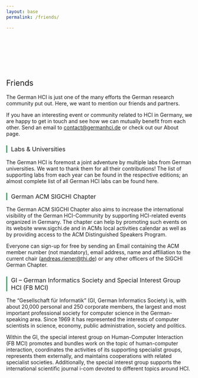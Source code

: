 ```yaml
---
layout: base
permalink: /friends/

---
```

<br>
<br>
<br>
<br>
<br>
<h2 style="font-weight: 400; text-align=center">Friends</h2>
The German HCI is just one of the many efforts the German research community put out. Here, we want to mention our friends and partners.

If you have an interesting event or community related to HCI in Germany, we are happy to get in touch and see how we can mutually benefit from each other. Send an email to contact@germanhci.de or check out our About page.

<h3 style="font-weight: 400; border-left: 3px solid #36a866; padding-left: 10px;">Labs & Universities</h3>
The German HCI is foremost a joint adventure by multiple labs from German universities. We want to thank them for all their contributions! The list of supporting labs from each year can be found in the respective editions; an almost complete list of all German HCI labs can be found here.

<h3 style="font-weight: 400; border-left: 3px solid #36a866; padding-left: 10px;">German ACM SIGCHI Chapter</h3>
The German ACM SIGCHI Chapter also aims to increase the international visibility of the German HCI-Community by supporting HCI-related events organized in Germany. The chapter can help by promoting such events on its website www.sigchi.de and in ACMs local activities calendar as well as by providing access to the ACM Distinguished Speakers Program.

Everyone can sign-up for free by sending an Email containing the ACM member number (not mandatory), email address, name and affiliation to the current chair (andreas.riener@thi.de) or any other officers of the SIGCHI German Chapter.

<h3 style="font-weight: 400; border-left: 3px solid #36a866; padding-left: 10px;">GI – German Informatics Society and Special Interest Group HCI (FB MCI)</h3>
The “Gesellschaft für Informatik” (GI, German Informatics Society) is, with about 20,000 personal and 250 corporate members, the largest and most important professional society for computer science in the German-speaking area. Since 1969 it has represented the interests of computer scientists in science, economy, public administration, society and politics.
 
Within the GI, the special interest group on Human-Computer Interaction (FB MCI) promotes and bundles work on the topic of human-computer interaction, coordinates the activities of its supporting specialist groups, represents them externally, and maintains cooperations with related specialist societies. Additionally, the special interest group supports the international scientific journal i-com devoted to different topics around HCI.
